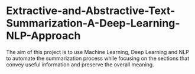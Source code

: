 # Extractive-and-Abstractive-Text-Summarization-A-Deep-Learning-NLP-Approach
The aim of this project is to use Machine Learning, Deep Learning and NLP to automate the summarization process while focusing on the sections that convey useful information and preserve the overall meaning.

